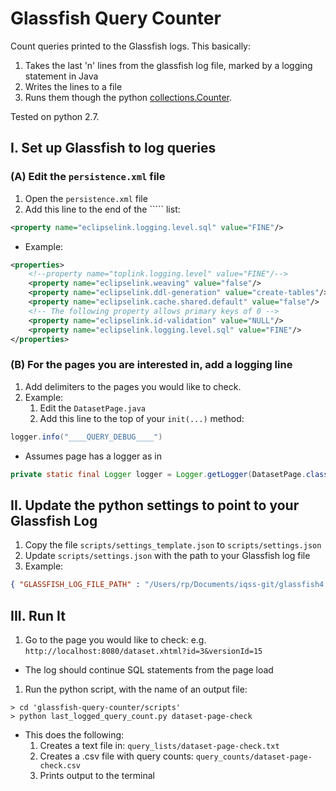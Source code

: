 # Glassfish Query Counter

Count queries printed to the Glassfish logs.  This basically:
 1. Takes the last 'n' lines from the glassfish log file, marked by a logging statement in Java 
 1. Writes the lines to a file
 1. Runs them though the python [collections.Counter](https://docs.python.org/2/library/collections.html#collections.Counter). 
 
Tested on python 2.7.

## I. Set up Glassfish to log queries

### (A) Edit the ```persistence.xml``` file
1.  Open the ```persistence.xml``` file
1.  Add this line to the end of the ```<properties>`` list:
```xml
<property name="eclipselink.logging.level.sql" value="FINE"/>
```
 - Example:
``` xml
<properties>
    <!--property name="toplink.logging.level" value="FINE"/-->
    <property name="eclipselink.weaving" value="false"/>
    <property name="eclipselink.ddl-generation" value="create-tables"/>
    <property name="eclipselink.cache.shared.default" value="false"/>
    <!-- The following property allows primary keys of 0 -->
    <property name="eclipselink.id-validation" value="NULL"/>
    <property name="eclipselink.logging.level.sql" value="FINE"/>
</properties>
```

### (B) For the pages you are interested in, add a logging line
1. Add delimiters to the pages you would like to check.
1. Example: 
   1.  Edit the ```DatasetPage.java```
   1.  Add this line to the top of your ```init(...)``` method:
```java
logger.info("____QUERY_DEBUG____")
```
  - Assumes page has a logger as in 
``` java 
private static final Logger logger = Logger.getLogger(DatasetPage.class.getCanonicalName());
```

## II. Update the python settings to point to your Glassfish Log
1. Copy the file ```scripts/settings_template.json``` to ```scripts/settings.json```
1. Update ```scripts/settings.json``` with the path to your Glassfish log file
1. Example:
```json
{ "GLASSFISH_LOG_FILE_PATH" : "/Users/rp/Documents/iqss-git/glassfish4.1/glassfish/domains/domain1/logs/server.log" }
```

## III. Run It

1. Go to the page you would like to check: e.g. ```http://localhost:8080/dataset.xhtml?id=3&versionId=15```
  - The log should continue SQL statements from the page load
1. Run the python script, with the name of an output file:
```
> cd 'glassfish-query-counter/scripts'
> python last_logged_query_count.py dataset-page-check
```

- This does the following:
  1.  Creates a text file in: ```query_lists/dataset-page-check.txt```
  1.  Creates a .csv file with query counts: ```query_counts/dataset-page-check.csv```
  1.  Prints output to the terminal

  
  




